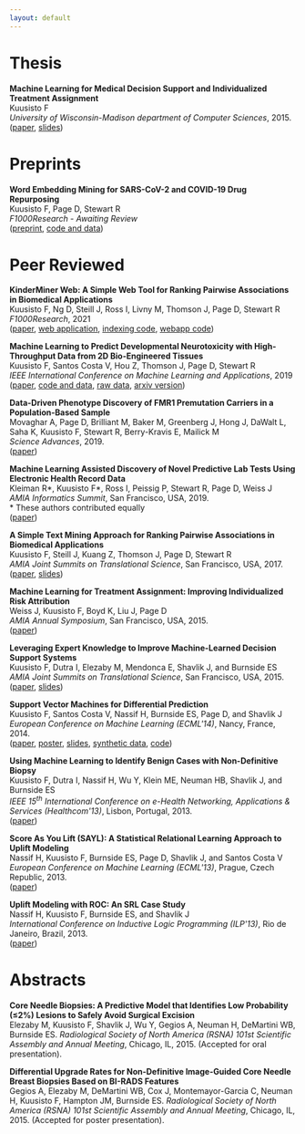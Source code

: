 ```yaml
---
layout: default
---
```


# Thesis

**Machine Learning for Medical Decision Support and Individualized Treatment Assignment**  
Kuusisto F  
*University of Wisconsin-Madison department of Computer Sciences*, 2015.  
([paper](/uploads/kuusisto.thesis.pdf),
[slides](/uploads/kuusisto.defense.pdf))

# Preprints

**Word Embedding Mining for SARS-CoV-2 and COVID-19 Drug Repurposing**  
Kuusisto F, Page D, Stewart R  
*F1000Research - Awaiting Review*  
([preprint](https://f1000research.com/articles/9-585),
[code and data](https://github.com/finnkuusisto/covid19_word_embedding))

# Peer Reviewed

**KinderMiner Web: A Simple Web Tool for Ranking Pairwise Associations in Biomedical Applications**  
Kuusisto F, Ng D, Steill J, Ross I, Livny M, Thomson J, Page D, Stewart R  
*F1000Research*, 2021  
([paper](https://f1000research.com/articles/9-832),
[web application](https://www.kinderminer.org),
[indexing code](https://github.com/iross/km_indexer),
[webapp code](https://github.com/stewart-lab/kinderminer_webapp))  


**Machine Learning to Predict Developmental Neurotoxicity with High-Throughput Data from 2D Bio-Engineered Tissues**  
Kuusisto F, Santos Costa V, Hou Z, Thomson J, Page D, Stewart R  
*IEEE International Conference on Machine Learning and Applications*, 2019  
([paper](https://ieeexplore.ieee.org/document/8999188),
[code and data](https://github.com/finnkuusisto/DevTox2D),
[raw data](https://www.ncbi.nlm.nih.gov/geo/query/acc.cgi?acc=GSE126786),
[arxiv version](https://arxiv.org/abs/1905.02121))

**Data-Driven Phenotype Discovery of FMR1 Premutation Carriers in a Population-Based Sample**  
Movaghar A, Page D, Brilliant M, Baker M, Greenberg J, Hong J, DaWalt L, Saha K, Kuusisto F, Stewart R, Berry-Kravis E, Mailick M  
*Science Advances*, 2019.  
([paper](https://doi.org/10.1126/sciadv.aaw7195))

**Machine Learning Assisted Discovery of Novel Predictive Lab Tests Using Electronic Health Record Data**  
Kleiman R\*, Kuusisto F\*, Ross I, Peissig P, Stewart R, Page D, Weiss J  
*AMIA Informatics Summit*, San Francisco, USA, 2019.  
\* These authors contributed equally  
([paper](/uploads/amiainfosummit19_paper.pdf))

**A Simple Text Mining Approach for Ranking Pairwise Associations in Biomedical Applications**  
Kuusisto F, Steill J, Kuang Z, Thomson J, Page D, Stewart R  
*AMIA Joint Summits on Translational Science*, San Francisco, USA, 2017.  
([paper](/uploads/amiacri17_paper.pdf),
[slides](/uploads/amiacri17_presentation.pdf))

**Machine Learning for Treatment Assignment: Improving Individualized Risk Attribution**  
Weiss J, Kuusisto F, Boyd K, Liu J, Page D  
*AMIA Annual Symposium*, San Francisco, USA, 2015.  
([paper](/uploads/amia15_ite_paper.pdf))

**Leveraging Expert Knowledge to Improve Machine-Learned Decision Support Systems**  
Kuusisto F, Dutra I, Elezaby M, Mendonca E, Shavlik J, and Burnside ES  
*AMIA Joint Summits on Translational Science*, San Francisco, USA, 2015.  
([paper](/uploads/amiacri15_paper.pdf),
[slides](/uploads/amiacri15_presentation.pdf))

**Support Vector Machines for Differential Prediction**  
Kuusisto F, Santos Costa V, Nassif H, Burnside ES, Page D, and Shavlik J  
*European Conference on Machine Learning (ECML'14)*, Nancy, France, 2014.  
([paper](/uploads/ecml14_svm_paper.pdf),
[poster](/uploads/ecml14_svm_poster.pdf),
[slides](/uploads/ecml14_svm_presentation.pdf),
[synthetic data](/uploads/simcustomer_dataset.zip),
[code](/uploads/svm_upl.zip))

**Using Machine Learning to Identify Benign Cases with Non-Definitive Biopsy**  
Kuusisto F, Dutra I, Nassif H, Wu Y, Klein ME, Neuman HB, Shavlik J, and Burnside ES  
*IEEE 15<sup>th</sup> International Conference on e-Health Networking, Applications & Services (Healthcom'13)*, Lisbon, Portugal, 2013.  
([paper](/uploads/Healthcom13.pdf))

**Score As You Lift (SAYL): A Statistical Relational Learning Approach to Uplift Modeling**  
Nassif H, Kuusisto F, Burnside ES, Page D, Shavlik J, and Santos Costa V  
*European Conference on Machine Learning (ECML'13)*, Prague, Czech Republic, 2013.  
([paper](/uploads/ECML13.pdf))

**Uplift Modeling with ROC: An SRL Case Study**  
Nassif H, Kuusisto F, Burnside ES, and Shavlik J  
*International Conference on Inductive Logic Programming (ILP'13)*, Rio de Janeiro, Brazil, 2013.  
([paper](/uploads/ILP13.pdf))

# Abstracts
**Core Needle Biopsies: A Predictive Model that Identifies Low Probability (&#8804;2%) Lesions to Safely Avoid Surgical Excision**  
Elezaby M, Kuusisto F, Shavlik J, Wu Y, Gegios A, Neuman H, DeMartini WB, Burnside ES.
*Radiological Society of North America (RSNA) 101st Scientific Assembly and Annual Meeting*, Chicago, IL, 2015. (Accepted for oral presentation).

**Differential Upgrade Rates for Non-Definitive Image-Guided Core Needle Breast Biopsies Based on BI-RADS Features**  
Gegios A, Elezaby M, DeMartini WB, Cox J, Montemayor-Garcia C, Neuman H, Kuusisto F, Hampton JM, Burnside ES.
*Radiological Society of North America (RSNA) 101st Scientific Assembly and Annual Meeting*, Chicago, IL, 2015. (Accepted for poster presentation).